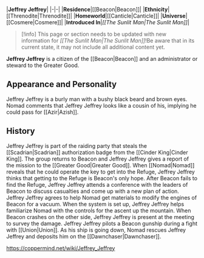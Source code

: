 |**Jeffrey Jeffrey**|
|-|-|
|**Residence**|[[Beacon\|Beacon]]|
|**Ethnicity**|[[Threnodite\|Threnodite]]|
|**Homeworld**|[[Canticle\|Canticle]]|
|**Universe**|[[Cosmere\|Cosmere]]|
|**Introduced In**|*[[The Sunlit Man\|The Sunlit Man]]*|

> [!info] This page or section needs to be updated with new information for *[[The Sunlit Man\|The Sunlit Man]]*!Be aware that in its current state, it may not include all additional content yet.

**Jeffrey Jeffrey** is a citizen of the [[Beacon\|Beacon]] and an administrator or steward to the Greater Good.

## Appearance and Personality
Jeffrey Jeffrey is a burly man with a bushy black beard and brown eyes. Nomad comments that Jeffrey Jeffrey looks like a cousin of his, implying he could pass for [[Azir\|Azish]].

## History
Jeffrey Jeffrey is part of the raiding party that steals the [[Scadrian\|Scadrian]] authorization badge from the [[Cinder King\|Cinder King]]. The group returns to Beacon and Jeffrey Jeffrey gives a report of the mission to the [[Greater Good\|Greater Good]]. When [[Nomad\|Nomad]] reveals that he could operate the key to get into the Refuge, Jeffrey Jeffrey thinks that getting to the Refuge is Beacon's only hope.
After Beacon fails to find the Refuge, Jeffrey Jeffrey attends a conference with the leaders of Beacon to discuss casualties and come up with a new plan of action. Jeffrey Jeffrey agrees to help Nomad get materials to modify the engines of Beacon for a vacuum. When the system is set up, Jeffrey Jeffrey helps familiarize Nomad with the controls for the ascent up the mountain. When Beacon crashes on the other side, Jeffrey Jeffrey is present at the meeting to survey the damage.
Jeffrey Jeffrey pilots a Beacon gunship during a fight with [[Union\|Union]]. As his ship is going down, Nomad rescues Jeffrey Jeffrey and deposits him on the [[Dawnchaser\|Dawnchaser]].



https://coppermind.net/wiki/Jeffrey_Jeffrey